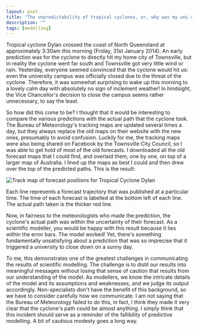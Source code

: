```yaml
---
layout: post
title: "The unpredictability of tropical cyclones, or, why was my uni closed on a sunny day?"
description: ""
tags: [modelling]
---
```


Tropical cyclone Dylan crossed the coast of North Queensland at approximately 3:30am this morning (Friday, 31st January 2014). An early prediction was for the cyclone to directly hit my home city of Townsville, but in reality the cyclone went far south and Townsville got very little wind or rain. Yesterday, everyone seemed convinced that the cyclone would hit us: even the university campus was officially closed due to the threat of the cyclone. Therefore, it was somewhat surprising to wake up this morning to a lovely calm day with absolutely no sign of inclement weather! In hindsight, the Vice Chancellor's decision to close the campus seems rather unnecessary, to say the least.

So how did this come to be? I thought that it would be interesting to compare the various predictions with the actual path that the cyclone took. The Bureau of Meteorology's tracking maps are updated several times a day, but they always replace the old maps on their website with the new ones, presumably to avoid confusion. Luckily for me, the tracking maps were also being shared on Facebook by the Townsville City Council, so I was able to get hold of most of the old forecasts. I downloaded all the old forecast maps that I could find, and overlaid them, one by one, on top of a larger map of Australia. I lined up the maps as best I could and then drew over the top of the predicted paths. This is the result:

<div class="full-width">
<img src="{{ site.url }}/images/2014/01/TC_Dylan_forecasts.png" alt="Track map of forecast positions for Tropical Cyclone Dylan" class="img-responsive" />
</div>

Each line represents a forecast trajectory that was published at a particular time. The time of each forecast is labelled at the bottom left of each line. The actual path taken is the thicker red line.

Now, in fairness to the meteorologists who made the prediction, the cyclone's actual path was within the uncertainty of their forecast. As a scientific modeller, you would be happy with this result because it lies within the error bars. The model worked! Yet, there's something fundamentally unsatisfying about a prediction that was so imprecise that it triggered a university to close down on a sunny day.

To me, this demonstrates one of the greatest challenges in communicating the results of scientific modelling. The challenge is to distil our results into meaningful messages without losing that sense of caution that results from our understanding of the model. As modellers, we know the intricate details of the model and its assumptions and weaknesses, and we judge its output accordingly. Non-specialists don't have the benefit of this background, so we have to consider carefully how we communicate. I am not saying that the Bureau of Meteorology failed to do this, in fact, I think they made it very clear that the cyclone's path could be almost anything. I simply think that this incident should serve as a reminder of the fallibility of predictive modelling. A bit of cautious modesty goes a long way.
